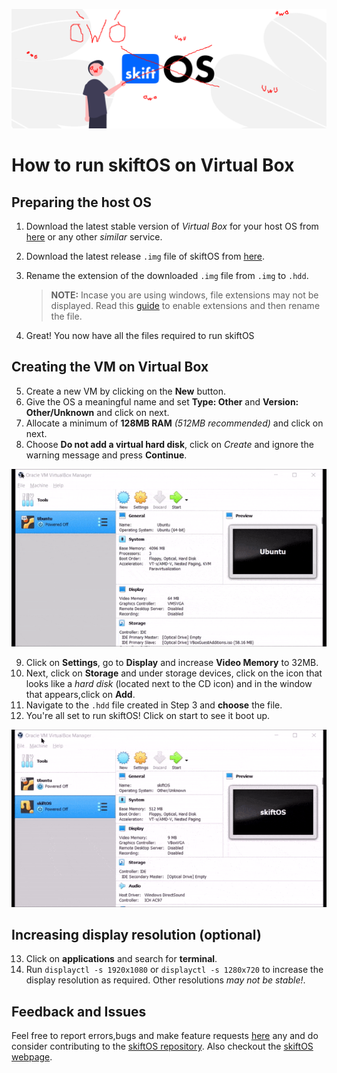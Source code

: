 ![Banner](./header.png)
# How to run skiftOS on Virtual Box

## Preparing the host OS
1. Download the latest stable version of _Virtual Box_ for your host OS from [here](https://www.virtualbox.org/wiki/Downloads) or any other _similar_ service.
2. Download the latest release `.img` file of skiftOS from [here](https://github.com/skiftOS/skift/releases/latest).
3. Rename the extension of the downloaded `.img` file from `.img` to `.hdd`.

    > **NOTE:** Incase you are using windows, file extensions may not be displayed. Read this [guide](https://www.partitionwizard.com/partitionmanager/change-file-extension-windows-10.html) to enable extensions and then rename the file.
4. Great! You now have all the files required to run skiftOS

## Creating the VM on Virtual Box

5. Create a new VM by clicking on the **New** button.
6. Give the OS a meaningful name and set **Type: Other** and **Version: Other/Unknown** and click on next.
7. Allocate a minimum of **128MB RAM** _(512MB recommended)_ and click on next.
8. Choose **Do not add a virtual hard disk**, click on _Create_ and ignore the warning message and press **Continue**.

  ![Steps 5-8 gif](./screenshots/vm_step1.gif)

9. Click on **Settings**, go to **Display** and increase **Video Memory** to 32MB.
10. Next, click on **Storage** and under storage devices, click on the icon that looks like a _hard disk_ (located next to the CD icon) and in the window that appears,click on **Add**.
11. Navigate to the `.hdd` file created in Step 3 and **choose** the file.
12. You're all set to run skiftOS! Click on start to see it boot up.

  ![Steps 9-12 gif](./screenshots/vm_step2.gif)

## Increasing display resolution (optional)
13. Click on **applications** and search for **terminal**.
14. Run `displayctl -s 1920x1080` or `displayctl -s 1280x720` to increase the display resolution as required. Other resolutions _may not be stable!_.

## Feedback and Issues
Feel free to report errors,bugs and make feature requests [here](https://github.com/skiftOS/skift/issues) any and do consider contributing to the [skiftOS repository](https://github.com/skiftOS/skift/).
Also checkout the [skiftOS webpage](https://skiftos.org/).


